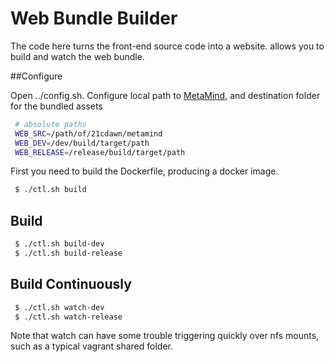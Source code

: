 # Web Bundle Builder

The code here turns the front-end source code into a website. allows you to build and watch the web bundle.

##Configure

Open ../config.sh. Configure local path to [MetaMind](http://github.com/21cdawn/metamind), and destination folder for the bundled assets

```bash
 # absolute paths
 WEB_SRC=/path/of/21cdawn/metamind
 WEB_DEV=/dev/build/target/path
 WEB_RELEASE=/release/build/target/path
```

First you need to build the Dockerfile, producing a docker image.

```bash
 $ ./ctl.sh build
```

## Build

```bash
 $ ./ctl.sh build-dev
 $ ./ctl.sh build-release
```

## Build Continuously

```bash
 $ ./ctl.sh watch-dev
 $ ./ctl.sh watch-release
```

Note that watch can have some trouble triggering quickly over nfs mounts, such as a typical vagrant shared folder.